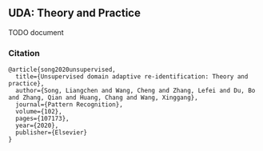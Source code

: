 ## UDA: Theory and Practice

TODO document


### Citation
```
@article{song2020unsupervised,
  title={Unsupervised domain adaptive re-identification: Theory and practice},
  author={Song, Liangchen and Wang, Cheng and Zhang, Lefei and Du, Bo and Zhang, Qian and Huang, Chang and Wang, Xinggang},
  journal={Pattern Recognition},
  volume={102},
  pages={107173},
  year={2020},
  publisher={Elsevier}
}
```
